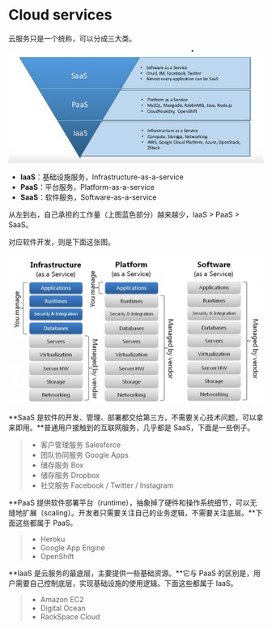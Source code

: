 # Cloud services

云服务只是一个统称，可以分成三大类。

![](../../.gitbook/assets/image%20%2843%29.png)

* **IaaS**：基础设施服务，Infrastructure-as-a-service
* **PaaS**：平台服务，Platform-as-a-service
* **SaaS**：软件服务，Software-as-a-service

从左到右，自己承担的工作量（上图蓝色部分）越来越少，IaaS &gt; PaaS &gt; SaaS。

对应软件开发，则是下面这张图。

![](../../.gitbook/assets/image%20%2846%29.png)



**SaaS 是软件的开发、管理、部署都交给第三方，不需要关心技术问题，可以拿来即用。**普通用户接触到的互联网服务，几乎都是 SaaS，下面是一些例子。

> * 客户管理服务 Salesforce
> * 团队协同服务 Google Apps
> * 储存服务 Box
> * 储存服务 Dropbox
> * 社交服务 Facebook / Twitter / Instagram

**PaaS 提供软件部署平台（runtime），抽象掉了硬件和操作系统细节，可以无缝地扩展（scaling）。开发者只需要关注自己的业务逻辑，不需要关注底层。**下面这些都属于 PaaS。

> * Heroku
> * Google App Engine
> * OpenShift

**IaaS 是云服务的最底层，主要提供一些基础资源。**它与 PaaS 的区别是，用户需要自己控制底层，实现基础设施的使用逻辑。下面这些都属于 IaaS。

> * Amazon EC2
> * Digital Ocean
> * RackSpace Cloud

